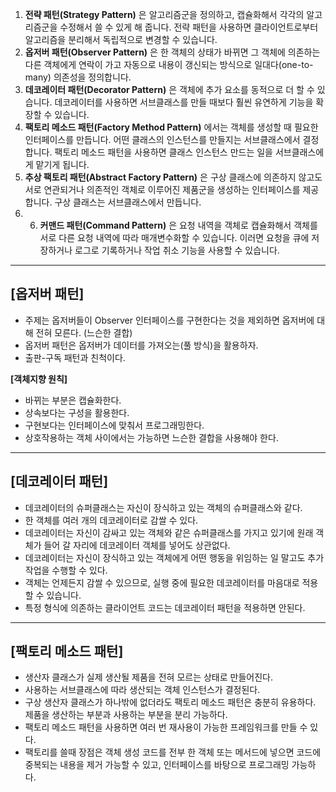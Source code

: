 1. **전략 패턴(Strategy Pattern)** 은 알고리즘군을 정의하고, 캡슐화해서 각각의 알고리즘군을 수정해서 쓸 수 있게 해 줍니다. 전략 패턴을 사용하면 클라이언트로부터 알고리즘을 분리해서 독립적으로 변경할 수 있습니다.
2. **옵저버 패턴(Observer Pattern)** 은 한 객체의 상태가 바뀌면 그 객체에 의존하는 다른 객체에게 연락이 가고 자동으로 내용이 갱신되는 방식으로 일대다(one-to-many) 의존성을 정의합니다.
3. **데코레이터 패턴(Decorator Pattern)** 은 객체에 추가 요소를 동적으로 더 할 수 있습니다. 데코레이터를 사용하면 서브클래스를 만들 때보다 훨씬 유연하게 기능을 확장할 수 있습니다.
4. **팩토리 메소드 패턴(Factory Method Pattern)** 에서는 객체를 생성할 때 필요한 인터페이스를 만듭니다. 어떤 클래스의 인스턴스를 만들지는 서브클래스에서 결정합니다. 팩토리 메소드 패턴을 사용하면 클래스 인스턴스 만드는 일을 서브클래스에게 맡기게 됩니다.
5. **추상 팩토리 패턴(Abstract Factory Pattern)** 은 구상 클래스에 의존하지 않고도 서로 연관되거나 의존적인 객체로 이루어진 제품군을 생성하는 인터페이스를 제공합니다. 구상 클래스는 서브클래스에서 만듭니다.
6. 6. **커맨드 패턴(Command Pattern)** 은 요청 내역을 객체로 캡슐화해서 객체를 서로 다른 요청 내역에 따라 매개변수화할 수 있습니다. 이러면 요청을 큐에 저장하거나 로그로 기록하거나 작업 취소 기능을 사용할 수 있습니다.
---

## [옵저버 패턴]

- 주제는 옵저버들이 Observer 인터페이스를 구현한다는 것을 제외하면 옵저버에 대해 전혀 모른다. (느슨한 결합)
- 옵저버 패턴은 옵저버가 데이터를 가져오는(풀 방식)을 활용하자.
- 출판-구독 패턴과 친척이다.

**[객체지향 원칙]**

- 바뀌는 부분은 캡슐화한다.
- 상속보다는 구성을 활용한다.
- 구현보다는 인터페이스에 맞춰서 프로그래밍한다.
- 상호작용하는 객체 사이에서는 가능하면 느슨한 결합을 사용해야 한다.

---

## [데코레이터 패턴]

- 데코레이터의 슈퍼클래스는 자신이 장식하고 있는 객체의 슈퍼클래스와 같다.
- 한 객체를 여러 개의 데코레이터로 감쌀 수 있다.
- 데코레이터는 자신이 감싸고 있는 객체와 같은 슈퍼클래스를 가지고 있기에 원래 객체가 들어 갈 자리에 데코레이터 객체를 넣어도 상관없다.
- 데코레이터는 자신이 장식하고 있는 객체에게 어떤 행동을 위임하는 일 말고도 추가 작업을 수행할 수 있다.
- 객체는 언제든지 감쌀 수 있으므로, 실행 중에 필요한 데코레이터를 마음대로 적용할 수 있습니다.
- 특정 형식에 의존하는 클라이언트 코드는 데코레이터 패턴을 적용하면 안된다.

---

## [팩토리 메소드 패턴]
- 생산자 클래스가 실제 생산될 제품을 전혀 모르는 상태로 만들어진다.
- 사용하는 서브클래스에 따라 생산되는 객체 인스턴스가 결정된다. 
- 구상 생산자 클래스가 하나밖에 없더라도 팩토리 메소드 패턴은 충분히 유용하다. 제품을 생산하는 부분과 사용하는 부분을 분리 가능하다.
- 팩토리 메소드 패턴을 사용하면 여러 번 재사용이 가능한 프레임워크를 만들 수 있다.
- 팩토리를 쓸때 장점은 객체 생성 코드를 전부 한 객체 또는 메서드에 넣으면 코드에 중복되는 내용을 제거 가능할 수 있고, 인터페이스를 바탕으로 프로그래밍 가능하다.
